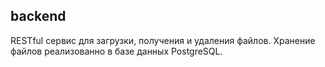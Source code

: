 ## backend

RESTful сервис для загрузки, получения и удаления файлов.
Хранение файлов реализованно в базе данных PostgreSQL.

